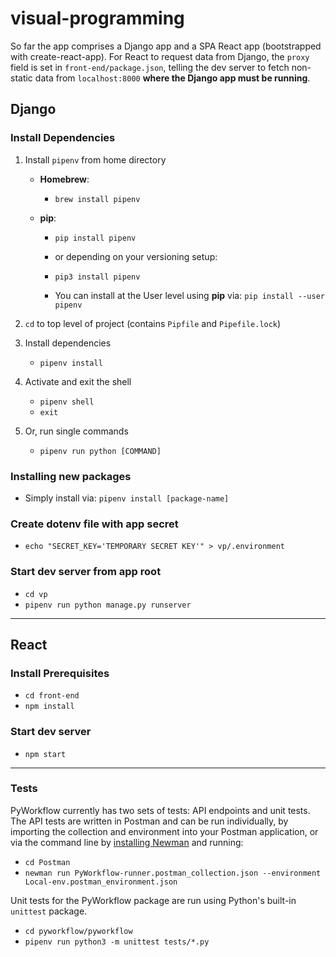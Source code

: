 # visual-programming

So far the app comprises a Django app and a SPA React app (bootstrapped with
create-react-app). For React to request data from Django, the `proxy` field is
set in `front-end/package.json`, telling the dev server to fetch non-static
data from `localhost:8000` **where the Django app must be running**.

## Django

### Install Dependencies
1. Install `pipenv` from home directory

    - **Homebrew**:

        - `brew install pipenv`

    - **pip**:

        - `pip install pipenv`
        - or depending on your versioning setup:
        - `pip3 install pipenv`

        - You can install at the User level using **pip** via: `pip install --user pipenv`

2. `cd` to top level of project (contains `Pipfile` and `Pipefile.lock`)

3. Install dependencies

    - `pipenv install`

4. Activate and exit the shell

    - `pipenv shell`
    - `exit`

5. Or, run single commands

    - `pipenv run python [COMMAND]`

### Installing new packages
- Simply install via: `pipenv install [package-name]`

### Create dotenv file with app secret
- `echo "SECRET_KEY='TEMPORARY SECRET KEY'" > vp/.environment`

### Start dev server from app root
- `cd vp`
- `pipenv run python manage.py runserver`

---
## React

### Install Prerequisites
- `cd front-end`
- `npm install`

### Start dev server
- `npm start`

---
### Tests
PyWorkflow currently has two sets of tests: API endpoints and unit tests.
The API tests are written in Postman and can be run individually, by importing
the collection and environment into your Postman application, or via the command
line by [installing Newman](https://www.npmjs.com/package/newman) and running:

- `cd Postman`
- `newman run PyWorkflow-runner.postman_collection.json --environment Local-env.postman_environment.json`

Unit tests for the PyWorkflow package are run using Python's built-in `unittest`
package.

- `cd pyworkflow/pyworkflow`
- `pipenv run python3 -m unittest tests/*.py`
